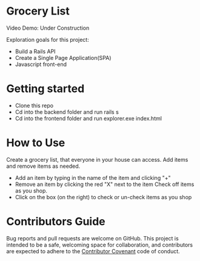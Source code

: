 # Grocery List
Video Demo: Under Construction

Exploration goals for this project:
- Build a Rails API
- Create a Single Page Application(SPA)
- Javascript front-end

# Getting started
- Clone this repo
- Cd into the backend folder and run rails s
- Cd into the frontend folder and run explorer.exe index.html

# How to Use
Create a grocery list, that everyone in your house can access.
Add items and remove items as needed.
- Add an item by typing in the name of the item and clicking "+" 
- Remove an item by clicking the red "X" next to the item
Check off items as you shop.
- Click on the box (on the right) to check or un-check items as you shop

# Contributors Guide
Bug reports and pull requests are welcome on GitHub. This project is intended to be a safe, welcoming space for collaboration, and contributors are expected to adhere to the [Contributor Covenant](http://contributor-covenant.org) code of conduct.
